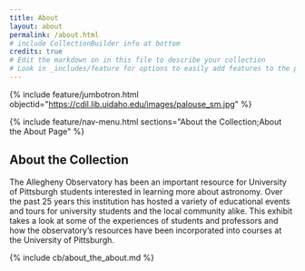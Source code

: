 ```yaml
---
title: About
layout: about
permalink: /about.html
# include CollectionBuilder info at bottom
credits: true
# Edit the markdown on in this file to describe your collection
# Look in _includes/feature for options to easily add features to the page
---
```


{% include feature/jumbotron.html objectid="https://cdil.lib.uidaho.edu/images/palouse_sm.jpg" %}

{% include feature/nav-menu.html sections="About the Collection;About the About Page" %}

## About the Collection
The Allegheny Observatory has been an important resource for University of Pittsburgh students interested in learning more about astronomy. Over the past 25 years this institution has hosted a variety of educational events and tours for university students and the local community alike. This exhibit takes a look at some of the experiences of students and professors and how the observatory’s resources have been incorporated into courses at the University of Pittsburgh.

{% include cb/about_the_about.md %} 


